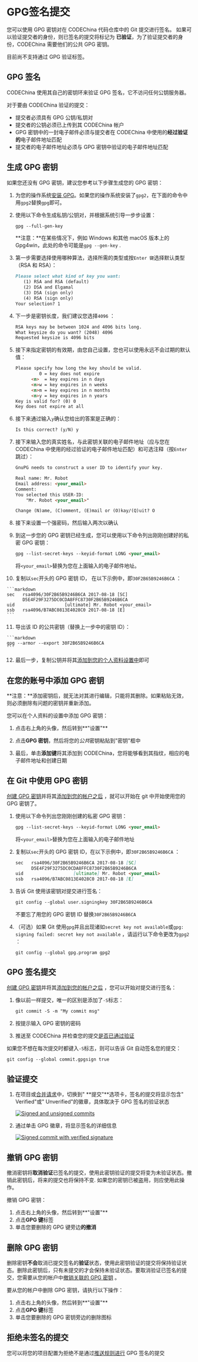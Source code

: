 # GPG签名提交[](#gpg-sign "Permalink")

您可以使用 GPG 密钥对在 CODEChina 代码仓库中的 Git 提交进行签名。 如果可以验证提交者的身份，则已签名的提交将标记为 **已验证**，为了验证提交者的身份，CODEChina 需要他们的公共 GPG 密钥。

目前尚不支持通过 GPG 验证标签。

## GPG 签名[](#how-we-handles-gpg "Permalink")

CODEChina 使用其自己的密钥环来验证 GPG 签名，它不访问任何公钥服务器。

对于要由 CODEChina 验证的提交：

*   提交者必须具有 GPG 公钥/私钥对
*   提交者的公钥必须已上传到其 CODEChina 帐户
*   GPG 密钥中的一封电子邮件必须与提交者在 CODEChina 中使用的**经过验证的**电子邮件地址匹配
*   提交者的电子邮件地址必须与 GPG 密钥中验证的电子邮件地址匹配

## 生成 GPG 密钥[](#generating-a-gpg-key "Permalink")

如果您还没有 GPG 密钥，建议您参考以下步骤生成您的 GPG 密钥：

1.  为您的操作系统[安装 GPG](https://www.gnupg.org/download/index.html)。如果您的操作系统安装了`gpg2`，在下面的命令中用`gpg2`替换`gpg`即可。
2.  使用以下命令生成私钥/公钥对，并根据系统引导一步步设置：

    ```markdown
    gpg --full-gen-key 
    ```

    **注意：**在某些情况下，例如 Windows 和其他 macOS 版本上的 Gpg4win，此处的命令可能是`gpg --gen-key` .
3.  第一步需要选择使用哪种算法，选择所需的类型或按`Enter 键`选择默认类型（RSA 和 RSA）：

    ```markdown
    Please select what kind of key you want:
       (1) RSA and RSA (default)
       (2) DSA and Elgamal
       (3) DSA (sign only)
       (4) RSA (sign only)
    Your selection? 1 
    ```

4.  下一步是密钥长度，我们建议您选择`4096` ：

    ```markdown
    RSA keys may be between 1024 and 4096 bits long.
    What keysize do you want? (2048) 4096
    Requested keysize is 4096 bits 
    ```

5.  接下来指定密钥的有效期，由您自己设置，您也可以使用永远不会过期的默认值：

    ```markdown
    Please specify how long the key should be valid.
             0 = key does not expire
          <n>  = key expires in n days
          <n>w = key expires in n weeks
          <n>m = key expires in n months
          <n>y = key expires in n years
    Key is valid for? (0) 0
    Key does not expire at all 
    ```

6.  接下来通过输入`y`确认您给出的答案是正确的：

    ```markdown
    Is this correct? (y/N) y 
    ```

7.  接下来输入您的真实姓名，与此密钥关联的电子邮件地址（应与您在 CODEChina 中使用的经过验证的电子邮件地址匹配）和可选注释（按`Enter`跳过）：

    ```markdown
    GnuPG needs to construct a user ID to identify your key.

    Real name: Mr. Robot
    Email address: <your_email>
    Comment:
    You selected this USER-ID:
        "Mr. Robot <your_email>"

    Change (N)ame, (C)omment, (E)mail or (O)kay/(Q)uit? O 
    ```

8.  接下来设置一个强密码，然后输入两次以确认
9.  到这一步您的 GPG 密钥已经生成，您可以使用以下命令列出刚刚创建好的私密 GPG 密钥：

    ```markdown
    gpg --list-secret-keys --keyid-format LONG <your_email> 
    ```

    将`<your_email>`替换为您在上面输入的电子邮件地址。

10.  复制以`sec`开头的 GPG 密钥 ID， 在以下示例中，即`30F2B65B9246B6CA` ：

    ```markdown
    sec   rsa4096/30F2B65B9246B6CA 2017-08-18 [SC]
          D5E4F29F3275DC0CDA8FFC8730F2B65B9246B6CA
    uid                   [ultimate] Mr. Robot <your_email>
    ssb   rsa4096/B7ABC0813E4028C0 2017-08-18 [E] 
    ```

11.  导出该 ID 的公共密钥（替换上一步中的密钥 ID）：

    ```markdown
    gpg --armor --export 30F2B65B9246B6CA 
    ```

12.  最后一步，复制公钥并将其[添加到您的个人资料设置中](#adding-a-gpg-key-to-your-account)即可

## 在您的账号中添加 GPG 密钥[](#adding-a-gpg-key-to-your-account "Permalink")

**注意：**添加密钥后，就无法对其进行编辑，只能将其删除。如果粘贴无效，则必须删除有问题的密钥并重新添加。

您可以在个人资料的设置中添加 GPG 密钥：

1.  点击右上角的头像，然后转到**"设置"** 

2.  点击**GPG 密钥**，然后将您的*公共*密钥粘贴到"密钥"框中

3.  最后，单击**添加键**将其添加到 CODEChina，您将能够看到其指纹，相应的电子邮件地址和创建日期

## 在 Git 中使用 GPG 密钥[](#associating-your-gpg-key-with-git "Permalink")

[创建 GPG 密钥](#generating-a-gpg-key)并将其[添加到您的帐户之后](#adding-a-gpg-key-to-your-account) ，就可以开始在 git 中开始使用您的 GPG 密钥了。

1.  使用以下命令列出您刚刚创建的私密 GPG 密钥：

    ```markdown
    gpg --list-secret-keys --keyid-format LONG <your_email> 
    ```

    将`<your_email>`替换为您在上面输入的电子邮件地址

2.  复制以`sec`开头的 GPG 密钥 ID，在以下示例中，即`30F2B65B9246B6CA` ：

    ```markdown
    sec   rsa4096/30F2B65B9246B6CA 2017-08-18 [SC]
          D5E4F29F3275DC0CDA8FFC8730F2B65B9246B6CA
    uid                   [ultimate] Mr. Robot <your_email>
    ssb   rsa4096/B7ABC0813E4028C0 2017-08-18 [E] 
    ```

3.  告诉 Git 使用该密钥对提交进行签名：

    ```markdown
    git config --global user.signingkey 30F2B65B9246B6CA 
    ```

    不要忘了用您的 GPG 密钥 ID 替换`30F2B65B9246B6CA` 

4.  （可选）如果 Git 使用`gpg`并且出现诸如`secret key not available`或`gpg: signing failed: secret key not available` ，请运行以下命令更改为`gpg2` ：

    ```
    git config --global gpg.program gpg2 
    ```

## GPG 签名提交[](#signing-commits "Permalink")

[创建 GPG 密钥](#generating-a-gpg-key)并将其[添加到您的帐户之后](#adding-a-gpg-key-to-your-account) ，您可以开始对提交进行签名：

1.  像以前一样提交，唯一的区别是添加了`-S`标志：

    ```markdown
    git commit -S -m "My commit msg" 
    ```

2.  按提示输入 GPG 密钥的密码
3.  推送至 CODEChina 并检查您的提交[是否已通过验证](#verifying-commits) 

如果您不想在每次提交时都键入`-S`标志，则可以告诉 Git 自动签名您的提交：

```markdown
git config --global commit.gpgsign true 
```

## 验证提交[](#verifying-commits "Permalink")

1.  在项目或[合并请求](/docs/user/project/merge-request.md)中，切换到" **提交"**选项卡，签名的提交将显示包含" Verified"或" Unverified"的徽章，具体取决于 GPG 签名的验证状态

    [![Signed and unsigned commits](/docs/img/project_signed_and_unsigned_commits.png)](/docs/img/project_signed_and_unsigned_commits.png)

2.  通过单击 GPG 徽章，将显示签名的详细信息

    [![Signed commit with verified signature](/docs/img/project_signed_commit_unverified_signature.png)](/docs/img/project_signed_commit_unverified_signature.png)

## 撤销 GPG 密钥[](#revoking-a-gpg-key "Permalink")

撤消密钥将**取消验证**已签名的提交，使用此密钥验证的提交将变为未验证状态。撤销此密钥后，将来的提交也将保持不变. 如果您的密钥已被盗用，则应使用此操作。

撤销 GPG 密钥：

1.  点击右上角的头像，然后转到**"设置"**
2.  点击**GPG 键**标签
3.  单击您要删除的 GPG 键旁边**的撤消** 

## 删除 GPG 密钥[](#removing-a-gpg-key "Permalink")

删除密钥**不会**取消已提交签名的**验证**状态，使用此密钥验证的提交将保持验证状态。删除此密钥后，只有未提交的才会保持未验证状态。要取消验证已签名的提交，您需要从您的帐户中[撤销关联的 GPG 密钥](#revoking-a-gpg-key) 。

要从您的帐户中删除 GPG 密钥，请执行以下操作：

1.  点击右上角的头像，然后转到**"设置"** 
2.  点击**GPG 键**标签
3.  单击您要删除的 GPG 密钥旁边的删除图标

## 拒绝未签名的提交[](#rejecting-commits-that-are-not-signed-premium "Permalink")

您可以将您的项目配置为拒绝不是通过[推送规则进行](/docs/user/project/push-rules.md) GPG 签名的提交
